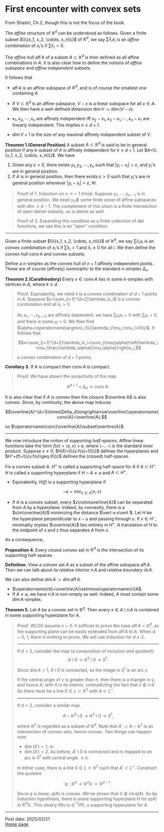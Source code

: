 # First encounter with convex sets

From Shastri, Ch.2, though this is not the focus of the book.

The *affine* structure of $\mathbb{R}^d$ can be understood as follows. Given a finite subset $\\\{x_1, x_2, \cdots, x_n\\\}$ of $\mathbb{R}^d$, we say $\sum\lambda_ix_i$ is an *affine combination* of $x_i$'s if $\sum\lambda_i=0$.

The *affine hull* $\operatorname{aff}A$ of a subset $A\subset\mathbb{R}^d$ is then defined as all affine combinations in $A$. It is also clear how to define the notions of *affine subspace* and *affine independent subsets*.

It follows that

- $\operatorname{aff}A$ is an affine subspace of $\mathbb{R}^d$, and is of course the smallest one containing $A$. 

- If $V\subset\mathbb{R}^d$ is an affine subspace, $V-x$ is a linear subspace for all $x\in A$. We then have a well-defined dimension $\dim V:=\dim(V-x)$.

- $x_1, x_2,\cdots, x_n$ are affinely independent iff $x_2-x_1, x_3-x_1,\cdots, x_n-x_1$ are linearly independent. This implies $n\leq d+1$.

- $\dim V+1$ is the size of any maximal affinely independent subset of $V$.

**Theorem 1.(General Position)** A subset $A\subset\mathbb{R}^d$ is said to be in general position if any $k$-subset of $A$ is affinely independent for $k\leq d+1$. Let $A=\\\{x_1, x_2, \cdots, x_n\\\}$. We have

1. Given any $\varepsilon>0$, there exists $y_1,y_2,\cdots,y_n$ such that $\vert y_i-x_i\vert <\varepsilon$, and $y_i$'s are in general position.
1.  If $A$ is in general position, then there exists $\varepsilon>0$ such that $y_i$'s are in general position whenever $\vert y_i-x_i\vert <\varepsilon$, $\forall i$.

> Proof of 1. Induction on $n$. $n=1$ trivial. Suppose $y_1,\cdots,y_{n-1}$ is in general position. We need $y_n\notin$ some finite union of affine subspaces with $\dim\leq d-1$. The complement of this union is a finite intersection of *open* dense subsets, so is dense as well.

> Proof of 2. Expanding this condition as a finite collection of $\det$ functions, we see this is an "open" condition.

---

Given a finite subset $\\\{x_1, x_2, \cdots, x_n\\\}$ of $\mathbb{R}^d$, we say $\sum\lambda_ix_i$ is an *convex combination* of $x_i$'s if $\sum\lambda_i=1$ and $\lambda_i\geq 0$ for all $i$. We then define the convex hull $\operatorname{conv}A$ and convex subsets.

Define a $n$-simplex as the convex hull of $n+1$ affinely independent points. These are of course (affinely) isomorphic to the standard $n$-simplex $\Delta_n$.

**Theorem 2.(Carathéodory)** Every $x\in\operatorname{conv}A$ lies in some $k$-simplex with vertices in $A$, where $k\leq d$.

> Proof. Equivalently, we need $x$ is a convex combination of $d+1$ points in $A$. Suppose $x=\sum_{i=1}^{d+2}\lambda_ix_i$ is a convex combination and all $\lambda_i>0$.
>
> As $x_1,\cdots,x_{d+2}$ are affinely dependent, we have $\sum\mu_ix_i=0$ with $\sum\mu_i=0$, and there is some $\mu_i>0$. We then find $\alpha=\operatorname{argmin}_i\\\{\lambda_i/\mu_i:\mu_i>0\\\}$. It follows that
>
> $$x=\sum_{i=1}^{d+2}\lambda_ix_i=\sum_{i\neq\alpha}\left(\lambda_i-\mu_i\frac{\lambda_\alpha}{\mu_\alpha}\right)x_i,$$
>
> a convex combination of $d+1$ points.

**Corollary 3.** If $A$ is compact then $\operatorname{conv}A$ is compact.

> Proof. We have shown the surjectivity of the map
>
> $$A^{d+1}\times\Delta_d\longrightarrow\operatorname{conv}A.$$

It is also clear that if $A$ is convex then the closure $\overline A$ is also convex. Since, by continuity, the above map induces

$$\overline{A}^{d+1}\times\Delta_d\longrightarrow\overline{\operatorname{conv}A}=\overline{A},$$

so $\operatorname{conv}\overline{A}\subset\overline{A}$.

---

We now introduce the notion of *supporting half-spaces*. Affine linear functions take the form $f(x)=\langle x,v\rangle+a$, where $\langle-,-\rangle$ is the standard inner product. Suppose $v\neq 0$, $H(f)=\\\{x:f(x)=0\\\}$ defines the hyperplanes and $H^+(f)=\\\{x:f(x)\geq 0\\\}$ defines the (closed) half-spaces.

Fix a convex subset $A$. $H^+$ is called a supporting half-space for $A$ if $A\subset H^+$. $H$ is called a supporting hyperplane if $H\cap A\neq\varnothing$ and $A\subset H^+$.

- Equivalently, $H(f)$ is a supporting hyperplane if

$$-\alpha=\min_{x\in A}\langle x,v\rangle$$

- If $A$ is a convex subset, every $x\notin\overline{A}$ can be separated from $A$ by a hyperplane. Indeed, by convexity, there is a $u\in\overline{A}$ minimizing the distance $\vert u-x\vert $. Let $H$ be the hyperplane perpendicular to $x-u$ and passing through $u$. If $x\in H^-$, minimality implies $\overline{A}$ lies entirely in $H^+$. A translation of $H$ to the midpoint of $x$ and $z$ thus separates $A$ from $x$.

As a consequence,

**Proposition 4.** Every closed convex set in $\mathbb{R}^d$ is the intersection of its supporting half-spaces.

**Definition.** View a convex set $A$ as a subset of the affine subspace $\operatorname{aff}A$. Then we can talk about its *relative interior* $\operatorname{ri}A$ and *relative boundary* $\operatorname{rb}A$. 

We can also define $\dim A:=\dim\operatorname{aff}A$.

- $\operatorname{rb}=\overline{A}\setminus\operatorname{ri}A$.
- If $A\neq\varnothing$, we have $\operatorname{ri}A$ is non-empty as well. Indeed, $A$ must contain some $\dim A$-simplex.

**Theorem 5.** Let $A$ be a convex set in $\mathbb{R}^d$. Then every $x\in A\setminus\operatorname{ri}A$ is contained in some supporting hyperplane for $A$.

> Proof. WLOG assume $x=0$. It suffices to prove the case $\operatorname{aff}A=\mathbb{R}^d$, as the supporting plane can be easily extended from $\operatorname{aff}A$ to $\mathbb{R}$. When $d=0$, $1$, there is nothing to prove. We will use induction for $d\geq 2$.
>
> ---
>
> If $d=2$, consider the map (a composition of inclusion and quotient):
> $$A\setminus 0\longrightarrow\mathbb{R}^2\setminus 0\longrightarrow S^1.$$
>
> Since $\dim A>1$, $A\setminus 0$ is connected, so the image in $S^1$ is an arc $\gamma$.
> 
> If the central angle of $\gamma$ is greater than $\pi$, then there is a triangle in $\gamma$, and hence $A$, with $0$ in its interior, contradicting the fact that $x\notin\operatorname{ri}A$. So there must be a line $0\in L\subset\mathbb{R}^2$ with $A\subset L^+$.
>
> ---
>
> If $d>2$, consider a similar map
>
> $$A\cap\mathbb{R}^2\setminus 0\longrightarrow\mathbb{R}^2\setminus 0\longrightarrow S^1,$$
>
> where $\mathbb{R}^2$ is regarded as a subset of $\mathbb{R}^d$. Note that $A':=A\cap\mathbb{R}^2$ is an intersection of convex sets, hence convex. Two things can happen now:
>
> - $\dim(A')=1$, or
> - $\dim(A')=2$. As before, $A'\setminus 0$ is connected and is mapped to an arc in $S^1$ with central angle $\leq\pi$.
>
> In either case, there is a line $0\in L\subset\mathbb{R}^2$ such that $A'\subset L^+$. Construct the quotient
> 
> $$q:\mathbb{R}^d\longrightarrow\mathbb{R}^d/L\simeq\mathbb{R}^{d-1}.$$
>
> Since $q$ is linear, $q(A)$ is convex. We've shown that $0\notin\operatorname{int}q(A)$. So by induction hypothesis, there is some supporting hyperplane $H$ for $q(A)$ in $\mathbb{R}^d/L$. This clearly lifts to $q^{-1}(H)$, a supporting hyperplane for $A$.

---
Post date: 2025/02/21 \
[Home page](https://caelestia.github.io)